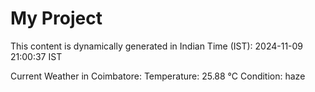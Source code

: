 # My Project

This content is dynamically generated in Indian Time (IST): 2024-11-09 21:00:37 IST


Current Weather in Coimbatore:
Temperature: 25.88 °C
Condition: haze
